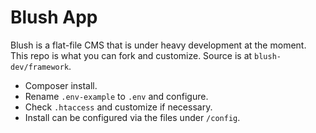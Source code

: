 # Blush App

Blush is a flat-file CMS that is under heavy development at the moment.  This repo is what you can fork and customize.  Source is at `blush-dev/framework`.

- Composer install.
- Rename `.env-example` to `.env` and configure.
- Check `.htaccess` and customize if necessary.
- Install can be configured via the files under `/config`.
